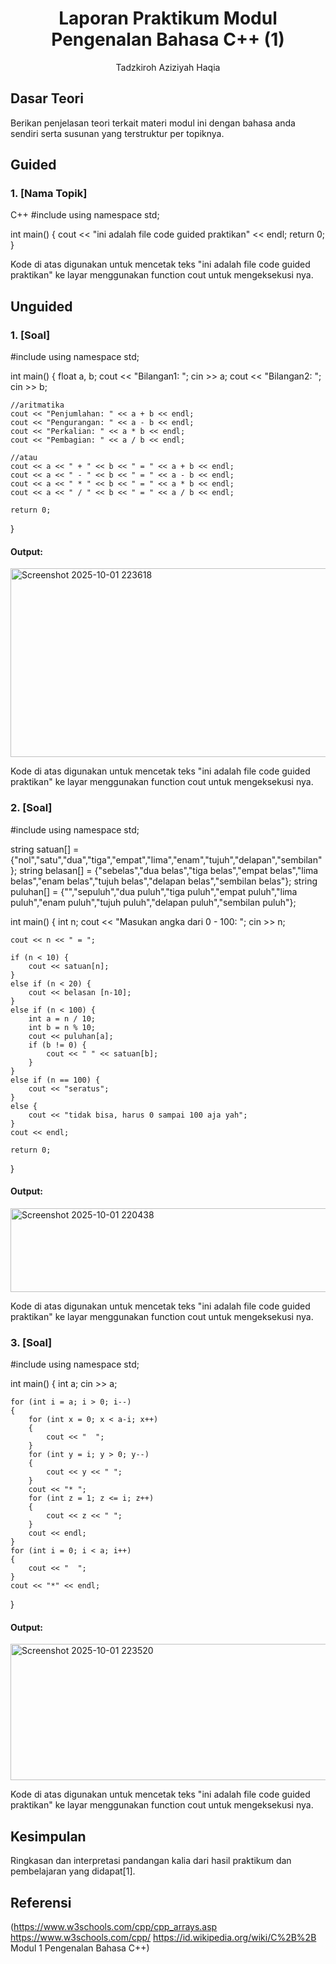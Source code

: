 # <h1 align="center">Laporan Praktikum Modul Pengenalan Bahasa C++ (1)</h1>
<p align="center">Tadzkiroh Aziziyah Haqia</p>

## Dasar Teori

Berikan penjelasan teori terkait materi modul ini dengan bahasa anda sendiri serta susunan yang terstruktur per topiknya.

## Guided 

### 1. [Nama Topik]

C++
#include <iostream>
using namespace std;

int main() {
    cout << "ini adalah file code guided praktikan" << endl;
    return 0;
}

Kode di atas digunakan untuk mencetak teks "ini adalah file code guided praktikan" ke layar menggunakan function cout untuk mengeksekusi nya.

## Unguided 

### 1. [Soal]

#include <iostream>
using namespace std;

int main() {
    float a, b;
    cout << "Bilangan1: ";
    cin >> a;
    cout << "Bilangan2: ";
    cin >> b;

    //aritmatika
    cout << "Penjumlahan: " << a + b << endl;
    cout << "Pengurangan: " << a - b << endl;
    cout << "Perkalian: " << a * b << endl;
    cout << "Pembagian: " << a / b << endl;
    
    //atau
    cout << a << " + " << b << " = " << a + b << endl;
    cout << a << " - " << b << " = " << a - b << endl;
    cout << a << " * " << b << " = " << a * b << endl;
    cout << a << " / " << b << " = " << a / b << endl;
    
    return 0;
}

#### Output:
<img width="934" height="302" alt="Screenshot 2025-10-01 223618" src="https://github.com/user-attachments/assets/284a82dc-9a0a-4762-a4cc-f190a942dff3" />

Kode di atas digunakan untuk mencetak teks "ini adalah file code guided praktikan" ke layar menggunakan function cout untuk mengeksekusi nya.

### 2. [Soal]
#include <iostream>
using namespace std;

string satuan[] = {"nol","satu","dua","tiga","empat","lima","enam","tujuh","delapan","sembilan"};
string belasan[] = {"sebelas","dua belas","tiga belas","empat belas","lima belas","enam belas","tujuh belas","delapan belas","sembilan belas"};
string puluhan[] = {"","sepuluh","dua puluh","tiga puluh","empat puluh","lima puluh","enam puluh","tujuh puluh","delapan puluh","sembilan puluh"};

int main() {
    int n;
    cout << "Masukan angka dari 0 - 100: ";
    cin >> n;

    cout << n << " = ";

    if (n < 10) {
        cout << satuan[n];
    }
    else if (n < 20) {
        cout << belasan [n-10];
    }
    else if (n < 100) {
        int a = n / 10;
        int b = n % 10;
        cout << puluhan[a];
        if (b != 0) {
            cout << " " << satuan[b];
        }
    }
    else if (n == 100) {
        cout << "seratus";
    }
    else {
        cout << "tidak bisa, harus 0 sampai 100 aja yah";
    }
    cout << endl;

    return 0;
}

#### Output:
<img width="1031" height="134" alt="Screenshot 2025-10-01 220438" src="https://github.com/user-attachments/assets/3252661c-dc41-4531-8093-741ede5a0841" />

Kode di atas digunakan untuk mencetak teks "ini adalah file code guided praktikan" ke layar menggunakan function cout untuk mengeksekusi nya.

### 3. [Soal]
#include <iostream>
using namespace std;

int main() {
    int a;
    cin >> a;

    for (int i = a; i > 0; i--) 
    {
        for (int x = 0; x < a-i; x++)
        {
            cout << "  ";
        }
        for (int y = i; y > 0; y--)
        {
            cout << y << " ";
        }
        cout << "* ";
        for (int z = 1; z <= i; z++)
        {
            cout << z << " ";
        }
        cout << endl;
    }
    for (int i = 0; i < a; i++)
    {
        cout << "  ";
    }
    cout << "*" << endl;
}

#### Output:
<img width="937" height="218" alt="Screenshot 2025-10-01 223520" src="https://github.com/user-attachments/assets/8c4dcbe6-1b31-4228-9263-6d3604aa7821" />

Kode di atas digunakan untuk mencetak teks "ini adalah file code guided praktikan" ke layar menggunakan function cout untuk mengeksekusi nya.


## Kesimpulan
Ringkasan dan interpretasi pandangan kalia dari hasil praktikum dan pembelajaran yang didapat[1].

## Referensi
(https://www.w3schools.com/cpp/cpp_arrays.asp
https://www.w3schools.com/cpp/
https://id.wikipedia.org/wiki/C%2B%2B
Modul 1 Pengenalan Bahasa C++)
